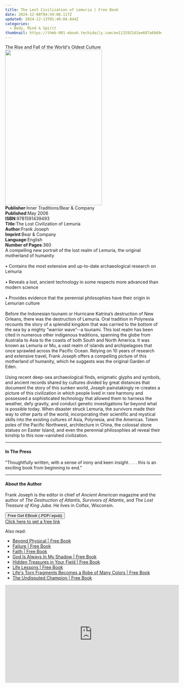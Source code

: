 ```yaml
---
title: The Lost Civilization of Lemuria | Free Book
date: 2024-12-08T04:59:08.117Z
updated: 2024-12-13T01:40:04.844Z
categories:
  - Body, Mind & Spirit
thumbnail: https://thmb-001-ebook.techidaily.com/ee1132921d3ae687a6b69e637eeff3fb45800e56394e504f3f8f2c1348f3459b.jpg
---
```

<main id="book-container">
  <div class="flex flex-col">
    <div class="book-brief flex-1 py-6 px-4 sm:p-6 md:py-10 md:px-8">
      <!-- brief-->
      <div class="book-brief-main">
        The Rise and Fall of the World's Oldest Culture
      </div>
    </div>
    <div
      class="book-meta-info flex-1 grid gap-4 col-start-1 col-end-3 row-start-1 sm:mb-6 sm:grid-cols-4 lg:gap-6 lg:col-start-2 lg:row-end-6 lg:row-span-6 lg:mb-0"
    >
      <div
        class="book-meta-info-left place-content-center mt-4 p-4 text-sm leading-6 col-start-2 col-span-2 dark:text-slate-400"
      >
        <img
          class="w-full h-500 object-cover rounded-lg sm:h-255 sm:col-span-2 lg:col-span-full"
          src="https://img-001-ebook.techidaily.com/88ac257f01f6c8211bf816ce3e9072fb891e02d26c88e2df14447a7dc8c549c7.jpg"
          alt=""
          width="312"
          height="500"
        />
      </div>
      <div
        class="book-meta-info-right mt-2 col-start-1 row-start-2 col-span-3 self-center"
      >
        <!-- meta data  -->
        <div class="flex flex-col px-4 md:px-8">
          <div class="flex-1">
            <strong>Publisher</strong>:<span class="px-2"
              >Inner Traditions/Bear &amp; Company</span
            >
          </div>
          <div class="flex-1">
            <strong>Published</strong>:<span class="px-2">May 2006</span>
          </div>
          <div class="flex-1">
            <strong>ISBN</strong>:<span class="px-2">9781591439493</span>
          </div>
          <div class="flex-1">
            <strong>Title</strong>:<span class="px-2"
              >The Lost Civilization of Lemuria</span
            >
          </div>
          <div class="flex-1">
            <strong>Author</strong>:<span class="px-2">Frank Joseph</span>
          </div>
          <div class="flex-1">
            <strong>Imprint</strong>:<span class="px-2"
              >Bear &amp; Company</span
            >
          </div>
          <div class="flex-1">
            <strong>Language</strong>:<span class="px-2">English</span>
          </div>
          <div class="flex-1">
            <strong>Number of Pages</strong>:<span class="px-2">360</span>
          </div>
        </div>
      </div>
    </div>
    <div class="book-description flex-1 py-6 px-4 sm:p-6 md:py-10 md:px-8">
      <div class="book-description-main">
        <div accordion-content="" id="description">
          A compelling new portrait of the lost realm of Lemuria, the original
          motherland of humanity<br /><br />• Contains the most extensive and
          up-to-date archaeological research on Lemuria<br /><br />• Reveals a
          lost, ancient technology in some respects more advanced than modern
          science<br /><br />• Provides evidence that the perennial philosophies
          have their origin in Lemurian culture<br /><br />Before the Indonesian
          tsunami or Hurricane Katrina’s destruction of New Orleans, there was
          the destruction of Lemuria. Oral tradition in Polynesia recounts the
          story of a splendid kingdom that was carried to the bottom of the sea
          by a mighty “warrior wave”--a tsunami. This lost realm has been cited
          in numerous other indigenous traditions, spanning the globe from
          Australia to Asia to the coasts of both South and North America. It
          was known as Lemuria or Mu, a vast realm of islands and archipelagoes
          that once sprawled across the Pacific Ocean. Relying on 10 years of
          research and extensive travel, Frank Joseph offers a compelling
          picture of this mother­land of humanity, which he suggests was the
          original Garden of Eden.<br /><br />Using recent deep-sea
          archaeological finds, enigmatic glyphs and symbols, and ancient
          records shared by cultures divided by great distances that document
          the story of this sunken world, Joseph painstakingly re-creates a
          picture of this civilization in which people lived in rare harmony and
          possessed a sophisticated technology that allowed them to harness the
          weather, defy gravity, and conduct genetic investigations far beyond
          what is possible today. When disaster struck Lemuria, the survivors
          made their way to other parts of the world, incorporating their
          scientific and mystical skills into the existing cultures of Asia,
          Polynesia, and the Americas. Totem poles of the Pacific Northwest,
          architecture in China, the colossal stone statues on Easter Island,
          and even the perennial philosophies all reveal their kinship to this
          now-vanished civilization.
        </div>
        <div class="accordion-fader"></div>
      </div>
    </div>
    <div class="book-excerpts flex-1 py-6 px-4 sm:p-6 md:py-10 md:px-8">
      <!-- excerpts-->
      <div class="book-excerpts-main">
        <hr />
        <h4 class="placeholder placeholder-heading">
          <span>In The Press</span>
        </h4>
        <p>
          "Thoughtfully written, with a sense of irony and keen insight. . . .
          this is an exciting book from beginning to end."
        </p>
      </div>
    </div>
    <div class="book-about-author flex-1 py-6 px-4 sm:p-6 md:py-10 md:px-8">
      <!-- about author-->
      <div class="book-main-author-main">
        <hr />
        <h4 class="placeholder placeholder-heading">
          <span>About the Author</span>
        </h4>
        <p>
          Frank Joseph is the editor in chief of
          <i>Ancient American</i> magazine and the author of
          <i>The Destruction of Atlantis, Survivors of Atlantis</i>, and
          <i>The Lost Treasure of King Juba</i>. He lives in Colfax, Wisconsin.
        </p>
      </div>
    </div>
    <div class="book-free-get flex-1 py-6 px-4 sm:p-6 md:py-10 md:px-8">
      <button
        id="btn-free-get"
        class="bg-blue-500 hover:bg-blue-700 text-white font-bold py-2 px-4 rounded"
      >
        Free Get EBook (.PDF/.epub)
      </button>
      <div id="countdown-display" class="px-2 text-lg mt-2"></div>
      <a
        id="free-link"
        class="hidden bg-blue-500 hover:bg-blue-700 text-white font-bold py-2 px-4 rounded"
        href="https://www.ebooks.com/en-us/book/95782450/the-lost-civilization-of-lemuria/frank-joseph/"
        target="_blank"
        >Click here to get a free link</a
      >
    </div>
    <script>
      let countdownTime = 0;
      let countdownInterval = null;
      document
        .getElementById('btn-free-get')
        .addEventListener('click', startCountdown);
      function startCountdown() {
        countdownTime = new Date().getTime() + 60000 * 3;
        countdownInterval = setInterval(updateCountdown, 1000);
        document.getElementById('btn-free-get').disabled = true;
        document
          .getElementById('btn-free-get')
          .classList.add('bg-gray-500', 'cursor-not-allowed');
      }
      function updateCountdown() {
        let currentTime = new Date().getTime();
        let timeLeft = countdownTime - currentTime;
        let secondsLeft = Math.floor(timeLeft / 1000);
        document.getElementById('countdown-display').innerHTML =
          `Remaining time: ${secondsLeft} seconds.`;
        if (secondsLeft <= 0) {
          clearInterval(countdownInterval);
          document.getElementById('btn-free-get').classList.add('hidden');
          document.getElementById('free-link').classList.remove('hidden');
          document.getElementById('countdown-display').innerHTML = '';
        }
      }
    </script>
  </div>
</main>

<ins class="adsbygoogle"
      style="display:block"
      data-ad-client="ca-pub-7571918770474297"
      data-ad-slot="8358498916"
      data-ad-format="auto"
      data-full-width-responsive="true"></ins>
    

<span class="atpl-alsoreadstyle">Also read:</span>
<div><ul>
<li><a href="https://novels-ebooks.techidaily.com/210293340-9781098023485-beyond-physical/"><u>Beyond Physical | Free Book</u></a></li>
<li><a href="https://novels-ebooks.techidaily.com/210293337-9781098049027-failure/"><u>Failure | Free Book</u></a></li>
<li><a href="https://novels-ebooks.techidaily.com/210293768-9781641914826-faith/"><u>Faith | Free Book</u></a></li>
<li><a href="https://novels-ebooks.techidaily.com/210293544-9781644164556-god-is-always-in-my-shadow/"><u>God Is Always In My Shadow | Free Book</u></a></li>
<li><a href="https://novels-ebooks.techidaily.com/210293818-9781644587577-hidden-treasures-in-your-field/"><u>Hidden Treasures in Your Field | Free Book</u></a></li>
<li><a href="https://novels-ebooks.techidaily.com/210293562-9781642580471-life-lessons/"><u>Life Lessons | Free Book</u></a></li>
<li><a href="https://novels-ebooks.techidaily.com/210293041-9781098013110-lifes-torn-fragments-becomes-a-robe-of-many-colors/"><u>Life's Torn Fragments Becomes a Robe of Many Colors | Free Book</u></a></li>
<li><a href="https://novels-ebooks.techidaily.com/210293813-9781642588743-the-undisputed-champion/"><u>The Undisputed Champion | Free Book</u></a></li>
</ul></div>

<!-- affiliate ads begin -->
<iframe width="560" height="315" src="https://www.youtube.com/embed/kZVDkvMZvP4?si=xAugrCf-Ud6EMMpm" title="YouTube video player" frameborder="0" allow="accelerometer; autoplay; clipboard-write; encrypted-media; gyroscope; picture-in-picture; web-share" referrerpolicy="strict-origin-when-cross-origin" allowfullscreen></iframe>
<!-- affiliate ads end -->

